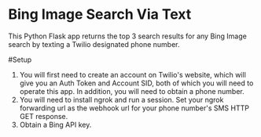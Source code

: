 # Bing Image Search Via Text
This Python Flask app returns the top 3 search results for any Bing Image search by texting a Twilio designated phone number.

#Setup
1. You will first need to create an account on Twilio's website, which will give you an Auth Token and Account SID, both of which you will need to operate this app. In addition, you will need to obtain a phone number. 
2. You will need to install ngrok and run a session. Set your ngrok forwarding url as the webhook url for your phone number's SMS HTTP GET response.
3. Obtain a Bing API key.
